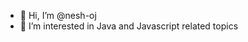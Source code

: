 - 👋 Hi, I’m @nesh-oj
- 👀 I’m interested in Java and Javascript related topics

<!---
nesh-oj/nesh-oj is a ✨ special ✨ repository because its `README.md` (this file) appears on your GitHub profile.
You can click the Preview link to take a look at your changes.
--->
